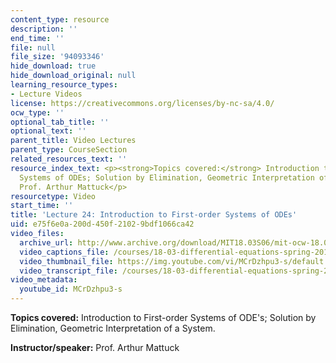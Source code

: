 ```yaml
---
content_type: resource
description: ''
end_time: ''
file: null
file_size: '94093346'
hide_download: true
hide_download_original: null
learning_resource_types:
- Lecture Videos
license: https://creativecommons.org/licenses/by-nc-sa/4.0/
ocw_type: ''
optional_tab_title: ''
optional_text: ''
parent_title: Video Lectures
parent_type: CourseSection
related_resources_text: ''
resource_index_text: <p><strong>Topics covered:</strong> Introduction to First-order
  Systems of ODEs; Solution by Elimination, Geometric Interpretation of a System</p><p><strong>Instructor/speaker:</strong>
  Prof. Arthur Mattuck</p>
resourcetype: Video
start_time: ''
title: 'Lecture 24: Introduction to First-order Systems of ODEs'
uid: e75f6e0a-200d-450f-2102-9bdf1066ca42
video_files:
  archive_url: http://www.archive.org/download/MIT18.03S06/mit-ocw-18.03-lec24-14apr2003-220k.mp4
  video_captions_file: /courses/18-03-differential-equations-spring-2010/26238ae1db765875b9d5ba874fdf48e0_MCrDzhpu3-s.vtt
  video_thumbnail_file: https://img.youtube.com/vi/MCrDzhpu3-s/default.jpg
  video_transcript_file: /courses/18-03-differential-equations-spring-2010/07023906609831af261b9a392c4deef3_MCrDzhpu3-s.pdf
video_metadata:
  youtube_id: MCrDzhpu3-s
---
```


**Topics covered:** Introduction to First-order Systems of ODE's; Solution by Elimination, Geometric Interpretation of a System.

**Instructor/speaker:** Prof. Arthur Mattuck

